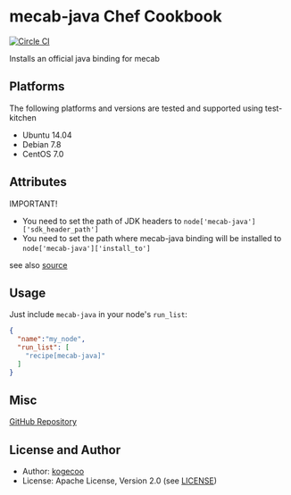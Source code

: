 mecab-java Chef Cookbook
=======================

[![Circle CI](https://circleci.com/gh/kogecoo/chef-mecab-java.svg?style=svg)](https://circleci.com/gh/kogecoo/chef-mecab-java)

 Installs an official java binding for mecab

Platforms
---------
The following platforms and versions are tested and supported using test-kitchen
* Ubuntu 14.04
* Debian 7.8
* CentOS 7.0

Attributes
-----
IMPORTANT!
* You need to set the path of JDK headers to `node['mecab-java']['sdk_header_path']`
* You need to set the path where mecab-java binding will be installed to `node['mecab-java']['install_to']`

see also [source](attributes/default.rb)

Usage
-----
Just include `mecab-java` in your node's `run_list`:

```json
{
  "name":"my_node",
  "run_list": [
    "recipe[mecab-java]"
  ]
}
```

Misc
----
[GitHub Repository](http://github.com/kogecoo/chef-mecab-java)

License and Author
-------------------
- Author: [kogecoo](http://github.com/kogecoo)
- License: Apache License, Version 2.0 (see [LICENSE](LICENSE))
